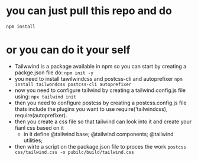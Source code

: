 # you can just pull this repo and do
`npm install`

# or you can do it your self
- Tailwwind is a package available in npm so you can start by creating a packge.json file do:
    `npm init -y`
- you need to install tawilwindcss and postcss-cli and autoprefixer
    `npm install tailwondcss postcss-cli autoprefixer`
- now you need to configure tailwind by creating a tailwind.config.js file using:
    `npx tailwind init`
- then you need to configure postcss by creating a postcss.config.js file thats include the plugins you want to use require('tailwindcss), require(autoprefixer).
- then you create a css file so that tailwind can look into it and create your fianl css based on it
    - in it define @tailwind base; @tailwind components; @tailwind utilities;
- then wirte a script on the package.json file to proces the work
    `postcss css/tailwind.css -o pubilc/build/tailwind.css`